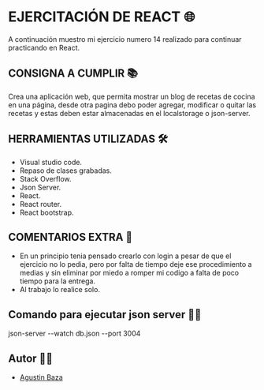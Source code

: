 # EJERCITACIÓN DE REACT 🌐 
A continuación muestro mi ejercicio numero 14 realizado para continuar practicando en React.


## CONSIGNA A CUMPLIR 📚

Crea una aplicación web, que permita mostrar un blog de recetas de cocina en una página, desde otra pagina debo poder agregar, modificar o quitar las recetas y estas deben estar almacenadas en el localstorage o json-server.

## HERRAMIENTAS UTILIZADAS 🛠

- Visual studio code.
- Repaso de clases grabadas.
- Stack Overflow.
- Json Server.
- React.
- React router.
- React bootstrap.


## COMENTARIOS EXTRA 📌

- En un principio tenia pensado crearlo con login a pesar de que el ejercicio no lo pedia, pero por falta de tiempo deje ese procedimiento a medias y sin eliminar por miedo a romper mi codigo a falta de poco tiempo para la entrega.
- Al trabajo lo realice solo. 

## Comando para ejecutar json server 👨‍💻

json-server --watch db.json --port 3004

## Autor 🙋‍♂️
- [Agustin Baza](https://github.com/agustinbaza)

